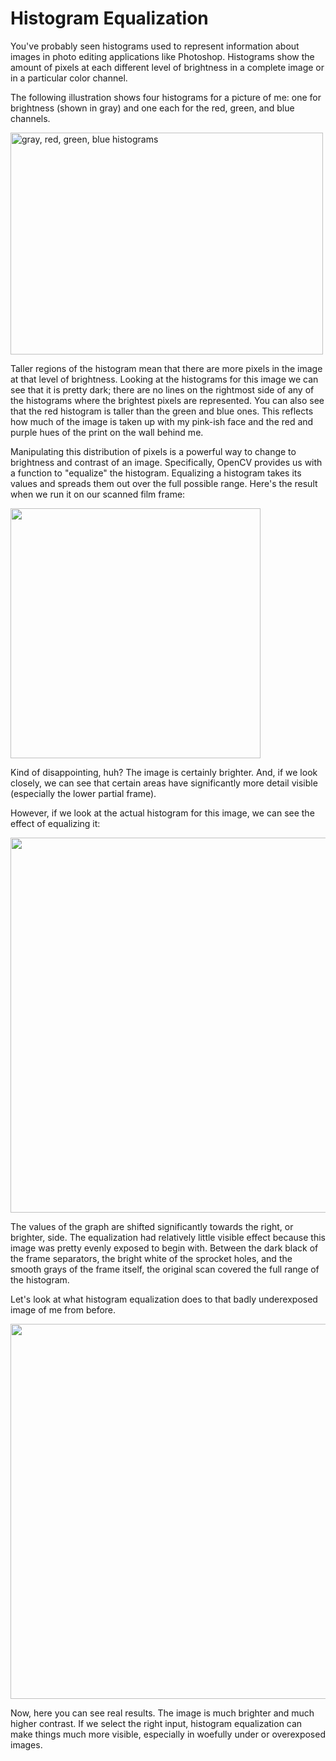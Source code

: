 # Histogram Equalization

You've probably seen histograms used to represent information about images in photo editing applications like Photoshop. Histograms show the amount of pixels at each different level of brightness in a complete image or in a particular color channel.

The following illustration shows four histograms for a picture of me: one for brightness (shown in gray) and one each for the red, green, and blue channels.

<a href="http://www.flickr.com/photos/unavoidablegrain/9174190443/" title="gray, red, green, blue histograms by atduskgreg, on Flickr"><img src="http://farm8.staticflickr.com/7287/9174190443_224a740ce8.jpg" width="500" height="355" alt="gray, red, green, blue histograms"></a>

Taller regions of the histogram mean that there are more pixels in the image at that level of brightness. Looking at the histograms for this image we can see that it is pretty dark; there are no lines on the rightmost side of any of the histograms where the brightest pixels are represented. You can also see that the red histogram is taller than the green and blue ones. This reflects how much of the image is taken up with my pink-ish face and the red and purple hues of the print on the wall behind me.

Manipulating this distribution of pixels is a powerful way to change to brightness and contrast of an image. Specifically, OpenCV provides us with a function to "equalize" the histogram. Equalizing a histogram takes its values and spreads them out over the full possible range. Here's the result when we run it on our scanned film frame:

<img src="http://gregborenstein.com/assets/opencv/equalize_histogram.gif" width="400px" />

Kind of disappointing, huh? The image is certainly brighter. And, if we look closely, we can see that certain areas have significantly more detail visible (especially the lower partial frame).

However, if we look at the actual histogram for this image, we can see the effect of equalizing it:

<img src="http://gregborenstein.com/assets/opencv/equalized_histograph.gif" width="600px" />

The values of the graph are shifted significantly towards the right, or brighter, side. The equalization had relatively little visible effect because this image was pretty evenly exposed to begin with. Between the dark black of the frame separators, the bright white of the sprocket holes, and the smooth grays of the frame itself, the original scan covered the full range of the histogram.

Let's look at what histogram equalization does to that badly underexposed image of me from before.

<img src="http://gregborenstein.com/assets/opencv/greg_histograph.gif" width="600px" />

Now, here you can see real results. The image is much brighter and much higher contrast. If we select the right input, histogram equalization can make things much more visible, especially in woefully under or overexposed images.